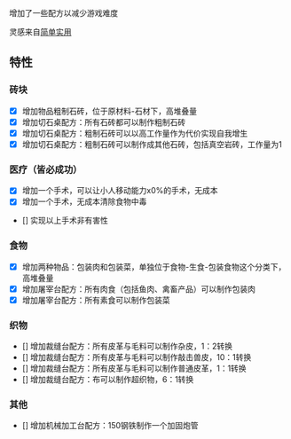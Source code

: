 增加了一些配方以减少游戏难度


灵感来自[简单实用](https://steamcommunity.com/sharedfiles/filedetails/?id=3219300108)
## 特性
### 砖块
- [x] 增加物品粗制石砖，位于原材料-石材下，高堆叠量
- [x] 增加切石桌配方：所有石砖都可以制作粗制石砖
- [x] 增加切石桌配方：粗制石砖可以以高工作量作为代价实现自我增生
- [x] 增加切石桌配方：粗制石砖可以制作成其他石砖，包括真空岩砖，工作量为1

### 医疗（皆必成功）
- [x] 增加一个手术，可以让小人移动能力x0%的手术，无成本
- [x] 增加一个手术，无成本清除食物中毒
- [] 实现以上手术非有害性

### 食物
- [x] 增加两种物品：包装肉和包装菜，单独位于食物-生食-包装食物这个分类下，高堆叠量
- [x] 增加屠宰台配方：所有肉食（包括鱼肉、禽畜产品）可以制作包装肉
- [x] 增加屠宰台配方：所有素食可以制作包装菜

### 织物
- [] 增加裁缝台配方：所有皮革与毛料可以制作杂皮，1：2转换
- [] 增加裁缝台配方：所有皮革与毛料可以制作敲击兽皮，10：1转换
- [] 增加裁缝台配方：所有皮革与毛料可以制作普通皮革，1：1转换
- [] 增加裁缝台配方：布可以制作超织物，6：1转换

### 其他
- [] 增加机械加工台配方：150钢铁制作一个加固炮管
